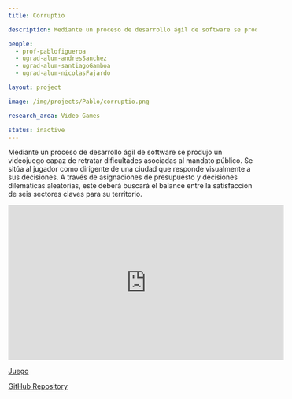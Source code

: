 ```yaml
---
title: Corruptio

description: Mediante un proceso de desarrollo ágil de software se produjo un videojuego capaz de retratar dificultades asociadas al mandato público. Se sitúa al jugador como dirigente de una ciudad que responde visualmente a sus decisiones. A través de asignaciones de presupuesto y decisiones dilemáticas aleatorias, este deberá buscará el balance entre la satisfacción de seis sectores claves para su territorio.

people:
  - prof-pablofigueroa
  - ugrad-alum-andresSanchez
  - ugrad-alum-santiagoGamboa
  - ugrad-alum-nicolasFajardo

layout: project

image: /img/projects/Pablo/corruptio.png

research_area: Video Games

status: inactive
---
```


Mediante un proceso de desarrollo ágil de software se produjo un videojuego capaz de retratar dificultades asociadas al mandato público. Se sitúa al jugador como dirigente de una ciudad que responde visualmente a sus decisiones. A través de asignaciones de presupuesto y decisiones dilemáticas aleatorias, este deberá buscará el balance entre la satisfacción de seis sectores claves para su territorio.

<center>
  <iframe width="560" height="315" src="https://www.youtube.com/embed/grDYLl6gy_Y" title="YouTube video player" frameborder="0" allow="accelerometer; autoplay; clipboard-write; encrypted-media; gyroscope; picture-in-picture" allowfullscreen></iframe>
</center>

[Juego](https://paco-democratico-devs.itch.io/corruptio-mvp-2)

[GitHub Repository](https://github.com/nfajardor/corruptio)
